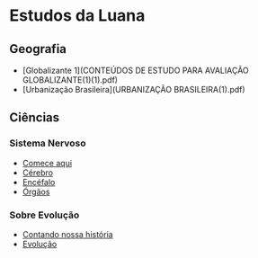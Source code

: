 # Estudos da Luana

## Geografia

- [Globalizante 1](CONTEÚDOS DE ESTUDO PARA AVALIAÇÃO GLOBALIZANTE(1)(1).pdf)
- [Urbanização Brasileira](URBANIZAÇÃO BRASILEIRA(1).pdf)

## Ciências

### Sistema Nervoso

- [Comece aqui](https://cybermandrake.github.io/LuaSci/Sistema%20Nervoso.html)
- [Cérebro](https://cybermandrake.github.io/LuaSci/Cérebro.html)
- [Encéfalo](https://cybermandrake.github.io/LuaSci/Encéfalo.html)
- [Órgãos](https://cybermandrake.github.io/LuaSci/Órgãos.html)

### Sobre Evolução

- [Contando nossa história](https://cybermandrake.github.io/LuaSci/Contando%20a%20nossa%20hist%C3%B3ria%20%281%29.pdf)
- [Evolução](Evolução%20Humana%208%20Ano.pdf)

